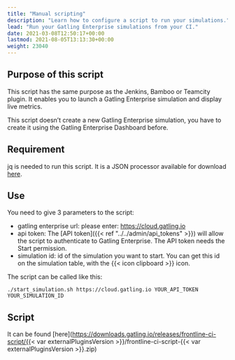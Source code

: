 ```yaml
---
title: "Manual scripting"
description: "Learn how to configure a script to run your simulations."
lead: "Run your Gatling Enterprise simulations from your CI."
date: 2021-03-08T12:50:17+00:00
lastmod: 2021-08-05T13:13:30+00:00
weight: 23040
---
```


## Purpose of this script

This script has the same purpose as the Jenkins, Bamboo or Teamcity plugin. It enables you to launch a Gatling Enterprise simulation and display live metrics.

This script doesn’t create a new Gatling Enterprise simulation, you have to create it using the Gatling Enterprise Dashboard before.

## Requirement

jq is needed to run this script. It is a JSON processor available for download [here](https://stedolan.github.io/jq/download/).

## Use

You need to give 3 parameters to the script:

- gatling enterprise url: please enter: https://cloud.gatling.io
- api token: The [API token]({{< ref "../../admin/api_tokens" >}}) will allow the script to authenticate to Gatling Enterprise. The API token needs the Start permission.
- simulation id: id of the simulation you want to start. You can get this id on the simulation table, with the {{< icon clipboard >}} icon.

The script can be called like this:
```shell
./start_simulation.sh https://cloud.gatling.io YOUR_API_TOKEN YOUR_SIMULATION_ID
```

## Script

It can be found [here](https://downloads.gatling.io/releases/frontline-ci-script/{{< var externalPluginsVersion >}}/frontline-ci-script-{{< var externalPluginsVersion >}}.zip)
